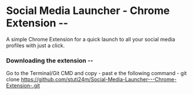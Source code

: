 # Social Media Launcher - Chrome Extension --
A simple Chrome Extension for a quick launch to all your social media profiles with just a click.

### Downloading the extension --
Go to the Terminal/Git CMD and copy - past e the following command -
        git clone https://github.com/stuti24m/Social-Media-Launcher---Chrome-Extension-.git

